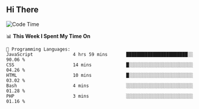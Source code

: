 ## Hi There
<!--START_SECTION:waka-->
![Code Time](http://img.shields.io/badge/Code%20Time-97%20hrs%2056%20mins-blue)

📊 **This Week I Spent My Time On** 

```text
💬 Programming Languages: 
JavaScript               4 hrs 59 mins       ███████████████████████░░   90.06 % 
CSS                      14 mins             █░░░░░░░░░░░░░░░░░░░░░░░░   04.26 % 
HTML                     10 mins             █░░░░░░░░░░░░░░░░░░░░░░░░   03.02 % 
Bash                     4 mins              ░░░░░░░░░░░░░░░░░░░░░░░░░   01.28 % 
PHP                      3 mins              ░░░░░░░░░░░░░░░░░░░░░░░░░   01.16 % 
```


<!--END_SECTION:waka-->
